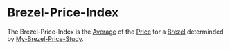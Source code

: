 # Brezel-Price-Index

The Brezel-Price-Index is the [Average](12000060.md) of the [Price](130000012.md) for a [Brezel](203410001.md) determinded by [My-Brezel-Price-Study](302000001.md).
